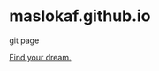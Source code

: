 # maslokaf.github.io
git page

[Find your dream.](https://docs.google.com/forms/d/e/1FAIpQLSeq22Tx3u6xmZRetzEeFLsD9Na61cfVLdCujxKjCsc-n-XIGg/viewform?usp=sf_link)

